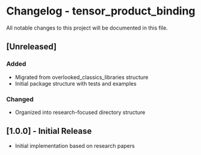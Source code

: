 # Changelog - tensor_product_binding

All notable changes to this project will be documented in this file.

## [Unreleased]

### Added
- Migrated from overlooked_classics_libraries structure
- Initial package structure with tests and examples

### Changed
- Organized into research-focused directory structure

## [1.0.0] - Initial Release
- Initial implementation based on research papers
